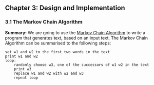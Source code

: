 ## Chapter 3: Design and Implementation

### 3.1 The Markov Chain Algorithm
**Summary:** We are going to use the [Markov Chain Algorithm](https://en.wikipedia.org/wiki/Markov_chain) to write a program that generates text, based on an input text.
The Markov Chain Algorithm can be summarised to the following steps:
```
set w1 and w2 to the first two words in the text
print w1 and w2
loop:
    randomly choose w3, one of the successors of w1 w2 in the text
    print w3
    replace w1 and w2 with w2 and w3
    repeat loop
```